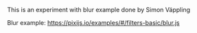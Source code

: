 This is an experiment with blur example done by Simon Väppling

Blur example: https://pixijs.io/examples/#/filters-basic/blur.js